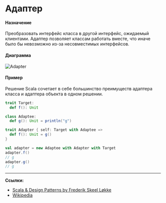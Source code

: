 # Адаптер

#### Назначение

Преобразовать интерфейс класса в другой интерфейс, ожидаемый клиентами. 
Адаптер позволяет классам работать вместе, что иначе было бы невозможно из-за несовместимых интерфейсов.

#### Диаграмма

![Adapter](https://upload.wikimedia.org/wikipedia/ru/0/04/Adapter_pattern.svg)

#### Пример

Решение Scala сочетает в себе большинство преимуществ адаптера класса и адаптера объекта в одном решении.

```scala
trait Target:
  def f(): Unit

class Adaptee:
  def g(): Unit = println("g")

trait Adapter { self: Target with Adaptee =>
  def f(): Unit = g()
}
```

```scala
val adapter = new Adaptee with Adapter with Target
adapter.f()
// g
adapter.g()
// g
```


---

**Ссылки:**

- [Scala & Design Patterns by Frederik Skeel Løkke](https://www.scala-lang.org/old/sites/default/files/FrederikThesis.pdf)
- [Wikipedia](https://ru.wikipedia.org/wiki/%D0%90%D0%B4%D0%B0%D0%BF%D1%82%D0%B5%D1%80_(%D1%88%D0%B0%D0%B1%D0%BB%D0%BE%D0%BD_%D0%BF%D1%80%D0%BE%D0%B5%D0%BA%D1%82%D0%B8%D1%80%D0%BE%D0%B2%D0%B0%D0%BD%D0%B8%D1%8F))

